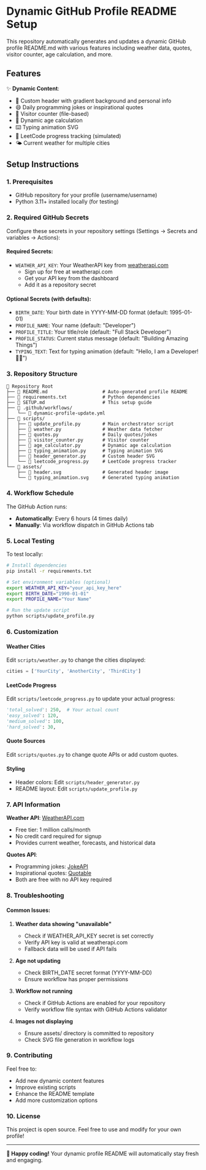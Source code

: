 # Dynamic GitHub Profile README Setup

This repository automatically generates and updates a dynamic GitHub profile README.md with various features including weather data, quotes, visitor counter, age calculation, and more.

## Features

✨ **Dynamic Content**:
- 🎨 Custom header with gradient background and personal info
- 😄 Daily programming jokes or inspirational quotes
- 👀 Visitor counter (file-based)
- 🎂 Dynamic age calculation
- ⌨️ Typing animation SVG
- 🧩 LeetCode progress tracking (simulated)
- 🌤️ Current weather for multiple cities

## Setup Instructions

### 1. Prerequisites

- GitHub repository for your profile (username/username)
- Python 3.11+ installed locally (for testing)

### 2. Required GitHub Secrets

Configure these secrets in your repository settings (Settings → Secrets and variables → Actions):

#### Required Secrets:
- `WEATHER_API_KEY`: Your WeatherAPI key from [weatherapi.com](https://www.weatherapi.com/)
  - Sign up for free at weatherapi.com
  - Get your API key from the dashboard
  - Add it as a repository secret

#### Optional Secrets (with defaults):
- `BIRTH_DATE`: Your birth date in YYYY-MM-DD format (default: 1995-01-01)
- `PROFILE_NAME`: Your name (default: "Developer")
- `PROFILE_TITLE`: Your title/role (default: "Full Stack Developer")
- `PROFILE_STATUS`: Current status message (default: "Building Amazing Things")
- `TYPING_TEXT`: Text for typing animation (default: "Hello, I am a Developer! 👨‍💻")

### 3. Repository Structure

```
📁 Repository Root
├── 📄 README.md                    # Auto-generated profile README
├── 📄 requirements.txt             # Python dependencies
├── 📄 SETUP.md                     # This setup guide
├── 📁 .github/workflows/
│   └── 📄 dynamic-profile-update.yml
├── 📁 scripts/
│   ├── 📄 update_profile.py        # Main orchestrator script
│   ├── 📄 weather.py               # Weather data fetcher
│   ├── 📄 quotes.py                # Daily quotes/jokes
│   ├── 📄 visitor_counter.py       # Visitor counter
│   ├── 📄 age_calculator.py        # Dynamic age calculation
│   ├── 📄 typing_animation.py      # Typing animation SVG
│   ├── 📄 header_generator.py      # Custom header SVG
│   └── 📄 leetcode_progress.py     # LeetCode progress tracker
└── 📁 assets/
    ├── 📄 header.svg               # Generated header image
    └── 📄 typing_animation.svg     # Generated typing animation
```

### 4. Workflow Schedule

The GitHub Action runs:
- **Automatically**: Every 6 hours (4 times daily)
- **Manually**: Via workflow dispatch in GitHub Actions tab

### 5. Local Testing

To test locally:

```bash
# Install dependencies
pip install -r requirements.txt

# Set environment variables (optional)
export WEATHER_API_KEY="your_api_key_here"
export BIRTH_DATE="1990-01-01"
export PROFILE_NAME="Your Name"

# Run the update script
python scripts/update_profile.py
```

### 6. Customization

#### Weather Cities
Edit `scripts/weather.py` to change the cities displayed:
```python
cities = ['YourCity', 'AnotherCity', 'ThirdCity']
```

#### LeetCode Progress
Edit `scripts/leetcode_progress.py` to update your actual progress:
```python
'total_solved': 250,  # Your actual count
'easy_solved': 120,
'medium_solved': 100,
'hard_solved': 30,
```

#### Quote Sources
Edit `scripts/quotes.py` to change quote APIs or add custom quotes.

#### Styling
- Header colors: Edit `scripts/header_generator.py`
- README layout: Edit `scripts/update_profile.py`

### 7. API Information

**Weather API**: [WeatherAPI.com](https://www.weatherapi.com/)
- Free tier: 1 million calls/month
- No credit card required for signup
- Provides current weather, forecasts, and historical data

**Quotes API**: 
- Programming jokes: [JokeAPI](https://jokeapi.dev/)
- Inspirational quotes: [Quotable](https://quotable.io/)
- Both are free with no API key required

### 8. Troubleshooting

#### Common Issues:

1. **Weather data showing "unavailable"**
   - Check if WEATHER_API_KEY secret is set correctly
   - Verify API key is valid at weatherapi.com
   - Fallback data will be used if API fails

2. **Age not updating**
   - Check BIRTH_DATE secret format (YYYY-MM-DD)
   - Ensure workflow has proper permissions

3. **Workflow not running**
   - Check if GitHub Actions are enabled for your repository
   - Verify workflow file syntax with GitHub Actions validator

4. **Images not displaying**
   - Ensure assets/ directory is committed to repository
   - Check SVG file generation in workflow logs

### 9. Contributing

Feel free to:
- Add new dynamic content features
- Improve existing scripts
- Enhance the README template
- Add more customization options

### 10. License

This project is open source. Feel free to use and modify for your own profile!

---

**🚀 Happy coding!** Your dynamic profile README will automatically stay fresh and engaging.